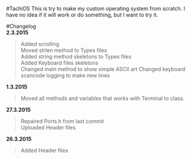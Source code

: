 #TachiOS
This is try to make my custom operating system from scratch.
I have no idea if it will work or do something, but I want to try it.

#Changelog  
**2.3.2015**  
>Added scrolling  
>Moved strlen method to Types files  
>Added string method skeletons to Types files  
>Added Keyboard files skeletons  
>Changed main method to show simple ASCII art
>Changed keyboard scancode logging to make new lines

**1.3.2015**  
>Moved all methods and variables that works with Terminal to class.

**27.3.2015**  
>Repaired Ports.h from last commit  
>Uploaded Header files

**26.3.2015**  
>Added Header files